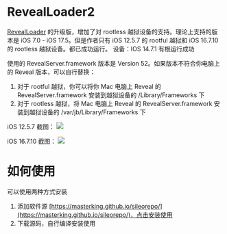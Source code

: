 # RevealLoader2

[RevealLoader](https://github.com/heardrwt/RevealLoader) 的升级版，增加了对 rootless 越狱设备的支持。理论上支持的版本是 iOS 7.0 - iOS 17.5。但是作者只有 iOS 12.5.7 的 rootful 越狱和 iOS 16.7.10 的 rootless 越狱设备。都已成功运行。
设备：IOS 14.7.1 有根运行成功

<!--其实对于越狱开发来说，目前更推荐使用 Lookin 查看 UI ，Lookin 支持命令调试，可以直接在 Lookin 调试 UI。Lookin Loader 作者也已经发布并开源了。-->

使用的 RevealServer.framework 版本是 Version 52。如果版本不符合你电脑上的 Reveal 版本，可以自行替换：

1. 对于 rootful 越狱，你可以将你 Mac 电脑上 Reveal 的 RevealServer.framework 安装到越狱设备的 /Library/Frameworks 下
2. 对于 rootless 越狱，将 Mac 电脑上 Reveal 的 RevealServer.framework        安装到越狱设备的 /var/jb/Library/Frameworks 下

iOS 12.5.7 截图：
![](./screenshot/Xnip2024-10-23_00-39-33.jpg)

iOS 16.7.10 截图：
![](./screenshot/Xnip2024-10-23_00-34-42.jpg)

# 如何使用

可以使用两种方式安装

1. 添加软件源 [https://masterking.github.io/sileorepo/](https://masterking.github.io/sileorepo/)，点击安装使用
2. 下载源码，自行编译安装使用
